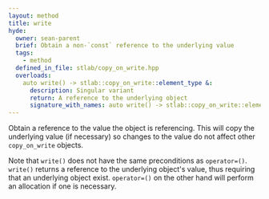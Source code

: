 ```yaml
---
layout: method
title: write
hyde:
  owner: sean-parent
  brief: Obtain a non-`const` reference to the underlying value
  tags:
    - method
  defined_in_file: stlab/copy_on_write.hpp
  overloads:
    auto write() -> stlab::copy_on_write::element_type &:
      description: Singular variant
      return: A reference to the underlying object
      signature_with_names: auto write() -> stlab::copy_on_write::element_type &
---
```


Obtain a reference to the value the object is referencing. This will copy the underlying value (if necessary) so changes to the value do not affect other `copy_on_write` objects.

Note that `write()` does not have the same preconditions as `operator=()`. `write()` returns a reference to the underlying object's value, thus requiring that an underlying object exist. `operator=()` on the other hand will perform an allocation if one is necessary.
